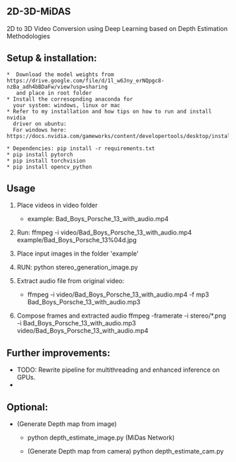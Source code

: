 ## 2D-3D-MiDAS
2D to 3D Video Conversion using Deep Learning based on Depth Estimation Methodologies

## Setup & installation:
    *  Download the model weights from https://drive.google.com/file/d/1l_w6Jny_erNQpgc8-nzBa_adh4bBDaFw/view?usp=sharing
       and place in root folder
    * Install the corresopnding anaconda for 
      your system: windows, linux or mac
    * Refer to my installation and how tips on how to run and install nvidia
      driver on ubuntu: 
      For windows here: https://docs.nvidia.com/gameworks/content/developertools/desktop/install_nvidia_display_driver.htm

    * Dependencies: pip install -r requirements.txt
    * pip install pytorch
    * pip install torchvision
    * pip install opencv_python

## Usage
   1) Place videos in video folder
      * example: Bad_Boys_Porsche_13_with_audio.mp4
       
   2) Run: ffmpeg -i video/Bad_Boys_Porsche_13_with_audio.mp4 example/Bad_Boys_Porsche_13%04d.jpg
   3) Place input images in the folder 'example' 
      
   4) RUN: python stereo_generation_image.py 
      
   5) Extract audio file from original video:
      * ffmpeg -i video/Bad_Boys_Porsche_13_with_audio.mp4 -f mp3 Bad_Boys_Porsche_13_with_audio.mp3
      
   6) Compose frames and extracted audio 
      ffmpeg -framerate -i stereo/*.png -i Bad_Boys_Porsche_13_with_audio.mp3 video/Bad_Boys_Porsche_13_with_audio.mp4
        
## Further improvements:
   *  TODO: Rewrite pipeline for multithreading and enhanced inference on GPUs. 
   * 


## Optional: 
   * (Generate Depth map from image)
     * python depth_estimate_image.py
       (MiDas Network)
           
     * (Generate Depth map from camera)
          python depth_estimate_cam.py

